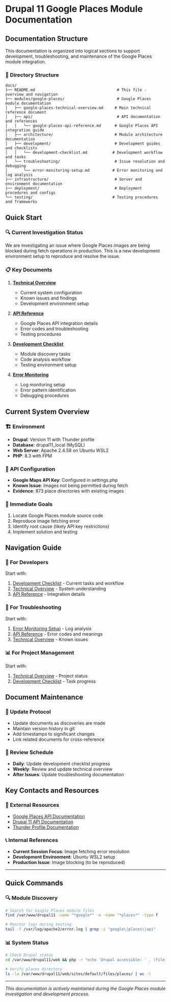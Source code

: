 # Drupal 11 Google Places Module Documentation

## Documentation Structure

This documentation is organized into logical sections to support development, troubleshooting, and maintenance of the Google Places module integration.

### 📁 Directory Structure
```
docs/
├── README.md                                    # This file - overview and navigation
├── modules/google-places/                       # Google Places module documentation
│   ├── google-places-technical-overview.md     # Main technical reference document
│   ├── api/                                     # API documentation and references
│   │   └── google-places-api-reference.md      # Google Places API integration guide
│   ├── architecture/                           # Module architecture documentation
│   ├── development/                            # Development guides and checklists
│   │   └── development-checklist.md           # Development workflow and tasks
│   └── troubleshooting/                        # Issue resolution and debugging
│       └── error-monitoring-setup.md          # Error monitoring and log analysis
├── infrastructure/                             # Server and environment documentation
├── deployment/                                 # Deployment procedures and configs
└── testing/                                   # Testing procedures and frameworks
```

## Quick Start

### 🔍 Current Investigation Status
We are investigating an issue where Google Places images are being blocked during fetch operations in production. This is a new development environment setup to reproduce and resolve the issue.

### 📋 Key Documents

1. **[Technical Overview](modules/google-places/google-places-technical-overview.md)**
   - Current system configuration
   - Known issues and findings
   - Development environment setup

2. **[API Reference](modules/google-places/api/google-places-api-reference.md)**
   - Google Places API integration details
   - Error codes and troubleshooting
   - Testing procedures

3. **[Development Checklist](modules/google-places/development/development-checklist.md)**
   - Module discovery tasks
   - Code analysis workflow
   - Testing environment setup

4. **[Error Monitoring](modules/google-places/troubleshooting/error-monitoring-setup.md)**
   - Log monitoring setup
   - Error pattern identification
   - Debugging procedures

## Current System Overview

### 🏗️ Environment
- **Drupal**: Version 11 with Thunder profile
- **Database**: drupal11_local (MySQL)
- **Web Server**: Apache 2.4.58 on Ubuntu WSL2
- **PHP**: 8.3 with FPM

### 🔑 API Configuration
- **Google Maps API Key**: Configured in settings.php
- **Known Issue**: Images not being permitted during fetch
- **Evidence**: 873 place directories with existing images

### 🎯 Immediate Goals
1. Locate Google Places module source code
2. Reproduce image fetching error
3. Identify root cause (likely API key restrictions)
4. Implement solution and testing

## Navigation Guide

### 🔧 For Developers
Start with:
1. [Development Checklist](modules/google-places/development/development-checklist.md) - Current tasks and workflow
2. [Technical Overview](modules/google-places/google-places-technical-overview.md) - System understanding
3. [API Reference](modules/google-places/api/google-places-api-reference.md) - Integration details

### 🚨 For Troubleshooting
Start with:
1. [Error Monitoring Setup](modules/google-places/troubleshooting/error-monitoring-setup.md) - Log analysis
2. [API Reference](modules/google-places/api/google-places-api-reference.md) - Error codes and meanings
3. [Technical Overview](modules/google-places/google-places-technical-overview.md) - Known issues

### 📊 For Project Management
Start with:
1. [Technical Overview](modules/google-places/google-places-technical-overview.md) - Project status
2. [Development Checklist](modules/google-places/development/development-checklist.md) - Task progress

## Document Maintenance

### 📝 Update Protocol
- Update documents as discoveries are made
- Maintain version history in git
- Add timestamps to significant changes
- Link related documents for cross-reference

### 🔄 Review Schedule
- **Daily**: Update development checklist progress
- **Weekly**: Review and update technical overview
- **After Issues**: Update troubleshooting documentation

## Key Contacts and Resources

### 🔗 External Resources
- [Google Places API Documentation](https://developers.google.com/maps/documentation/places/web-service/overview)
- [Drupal 11 API Documentation](https://api.drupal.org/api/drupal/11)
- [Thunder Profile Documentation](https://www.thunder.org/)

### 📞 Internal References
- **Current Session Focus**: Image fetching error resolution
- **Development Environment**: Ubuntu WSL2 setup
- **Production Issue**: Image blocking (to be reproduced)

---

## Quick Commands

### 🔍 Module Discovery
```bash
# Search for Google Places module files
find /var/www/drupal11 -name "*google*" -o -name "*places*" -type f

# Monitor logs during testing
tail -f /var/log/apache2/error.log | grep -i "google\|places\|api"
```

### 📊 System Status
```bash
# Check Drupal status
cd /var/www/drupal11/web && php -r "echo 'Drupal accessible: ' . (file_exists('autoload.php') ? 'Yes' : 'No') . PHP_EOL;"

# Verify places directory
ls -la /var/www/drupal11/web/sites/default/files/places/ | wc -l
```

---
*This documentation is actively maintained during the Google Places module investigation and development process.*
